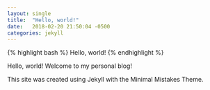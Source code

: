 ```yaml
---
layout: single
title:  "Hello, world!"
date:   2018-02-20 21:50:04 -0500
categories: jekyll
---
```

{% highlight bash %}
Hello, world!
{% endhighlight %}

Hello, world! Welcome to my personal blog!

This site was created using Jekyll with the Minimal Mistakes Theme.
